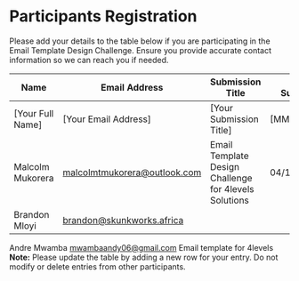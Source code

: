 # Participants Registration

Please add your details to the table below if you are participating in the Email Template Design Challenge. Ensure you provide accurate contact information so we can reach you if needed.

| Name                | Email Address                 | Submission Title        | Date Submitted |
|---------------------|-------------------------------|-------------------------|----------------|
| [Your Full Name]    | [Your Email Address]          | [Your Submission Title] | [MM/DD/YYYY]   |
|  Malcolm Mukorera   | malcolmtmukorera@outlook.com  |   Email Template Design Challenge for 4levels Solutions                      |     04/17/2024
|  Brandon Mloyi      | brandon@skunkworks.africa     |                         |             |
 Andre Mwamba           mwambaandy06@gmail.com          Email template for 4levels
**Note:** Please update the table by adding a new row for your entry. Do not modify or delete entries from other participants.
